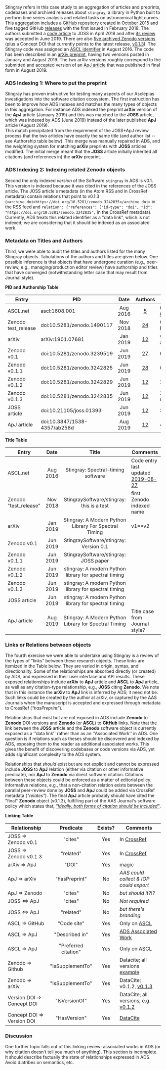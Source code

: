
Stingray refers in this case study to an aggregation of articles and preprints, codebases and archived releases about `stingray`, a library in Python built to perform time series analysis and related tasks on astronomical light curves.
This aggregation includes
a [GitHub repository](https://github.com/StingraySoftware/stingray) created in October 2015 and
five tagged GitHub [releases](https://github.com/StingraySoftware/stingray/releases) with the first issued in February 2018. 
The authors submitted a [code article](https://doi.org/10.21105/joss.01393) to JOSS in April 2019 and after [its review](https://github.com/openjournals/joss-reviews/issues/1393) was accepted in June 2019.
There are also [five archived Zenodo versions](https://doi.org/10.5281/zenodo.1490116) (plus a Concept DOI that currently points to the latest release, [v0.1.3](https://doi.org/10.5281/zenodo.3242835)).
The Stingray code was assigned an [ASCL identifier](http://ascl.net/1608.001) in August 2016.
The code has been described in an [arXiv preprint](https://arxiv.org/abs/1901.07681), having two versions posted in January and August 2019. 
The two arXiv versions roughly correspond to the submitted and accepted version of an [ApJ article](https://doi.org/10.3847/1538-4357/ab258d) that was published in final form in August 2019. 

### ADS Indexing 1: Where to put the preprint
Stingray has proven instructive for testing many aspects of our Asclepias investigations into the software citation ecosystem. 
The first instruction has been to improve how ADS indexes and matches the many types of objects in this aggregation. 
For instance ADS indexed the preprint **arXiv** version of the **ApJ** article (January 2019) and this was matched to the **JOSS** article, which was indexed by ADS (June 2019) instead of the later published **ApJ** article (August 2019).  
This match precipitated from the requirement of the JOSS+ApJ review process that the two articles have exactly the same title (and author list -- see Authorship table below).
This merge was manually repaired in ADS, and the weighting system for matching **arXiv** preprints with **JOSS** articles modified.
The initial merge meant that the **JOSS** article initially inherited all citations (and references in) the **arXiv** preprint.

### ADS Indexing 2: Indexing related Zenodo objects
Second the only indexed *version* of the Software `stingray` in ADS is v0.1.
This version is indexed because it was cited in the references of the JOSS article. 
The JOSS article's metadata (in the Atom RSS and in CrossRef metadata) contain relations that point to v0.1.3 (`<archive_doi>https://doi.org/10.5281/zenodo.3242835</archive_doi>` in the RSS feed and `relation": {"references": ["id-type": "doi", "id": "https://doi.org/10.5281/zenodo.3242835",` in the CrossRef metadata).
Currently, ADS treats this related identifier as a "data link", which is not indexed; 
we are considering that it should be indexed as an associated work.

### Metadata on Titles and Authors
Third, we were able to audit the titles and authors listed for the many Stingray objects. 
Tabulations of the authors and titles are given below. 
One possible inference is that objects that have undergone curation (e.g., peer-review, e.g., managing/production editor review) have authorship and titles that have converged (notwithstanding letter case that may result from Journal style).


**PID and Authorship Table**

| Entry  | PID | Date |  Authors | Comments |
| ----------- | --- | :------: | :---: | -------------------|
ASCL.net | ascl:1608.001 | Aug 2016 | [5](https://web.archive.org/web/20190925160413/http://ascl.net/1608.001) | Code entry last updated [2019-08-27](http://ascl.net/phpBB3/viewtopic.php?t=34066)
Zenodo test_release | doi:10.5281/zenodo.1490117 | Nov 2018 | [24](https://doi.org/10.5281/zenodo.1490117) | Concept DOI:10.5281/zenodo.1490116 
arXiv | arXiv:1901.07681 | Jan 2019 | [12](https://arxiv.org/abs/1901.07681) | v1==v2; ~sameAs submitted & accepted to ApJ
Zenodo v0.1 | doi:10.5281/zenodo.3239519 | Jun 2019 | [27](https://doi.org/10.5281/zenodo.3239519) | 0 ORCIDs
Zenodo v0.1.1 | doi:10.5281/zenodo.3242825 | Jun 2019 | [28](https://doi.org/10.5281/zenodo.3242825) | 0 ORCIDs; JOSS submission
Zenodo v0.1.2 | doi:10.5281/zenodo.3242829 | Jun 2019 | [12](https://doi.org/10.5281/zenodo.3242829) | 3 ORCIDs
Zenodo v0.1.3 | doi:10.5281/zenodo.3242835 | Jun 2019 | [12](https://doi.org/10.5281/zenodo.3242835) | 3 ORCIDs; at close of JOSS review
JOSS article | doi:10.21105/joss.01393 | Jun 2019 | [12](https://doi.org/10.21105/joss.01393) | 3 ORCIDs
ApJ article | doi:10.3847/1538-4357/ab258d | Aug 2019 | [12](https://doi.org/10.3847/1538-4357/ab258d) | 4 ORCIDs; accepted May 2019

**Title Table**

| Entry  | Date |  Title | Comments |
| ----------- | :------: | :---: | -------------------|
ASCL.net | Aug 2016 | Stingray: Spectral-timing software | Code entry last updated [2019-08-27](http://ascl.net/phpBB3/viewtopic.php?t=34066)
Zenodo "test_release" | Nov 2018 | StingraySoftware/stingray: this is a test | first Zenodo indexed name
arXiv | Jan 2019 | Stingray: A Modern Python Library For Spectral Timing | v1==v2
Zenodo v0.1 | Jun 2019 | StingraySoftware/stingray: Version 0.1 | 
Zenodo v0.1.1 | Jun 2019 | StingraySoftware/stingray: JOSS paper | 
Zenodo v0.1.2 | Jun 2019 | stingray: A modern Python library for spectral timing | 
Zenodo v0.1.3 | Jun 2019 | stingray: A modern Python library for spectral timing | 
JOSS article | Jun 2019 | stingray: A modern Python library for spectral timing | 
ApJ article | Aug 2019 | Stingray: A Modern Python Library for Spectral Timing | Title case from Journal style?


### Links or Relations between objects
The fourth exercise we were able to undertake using Stingray is a review of the types of "links" between these research objects.
These links are itemized in the Table below.
They are varied in origin, syntax, and directionality. 
Some of the relationships are absorbed directly (or created) by ADS, and expressed in their user interface and API results.
These exposed relationships include **arXiv** to **ApJ** article and **ASCL** to **ApJ** article, as well as any citation-type relationship, e.g., **JOSS** citing **Zenodo**.
We note that in this instance the **arXiv** to **ApJ** link is inferred by ADS; it need not be. 
Such links could be created by the author at arXiv, or captured by the AAS Journals when the manuscript is accepted and expressed through metadata to CrossRef (*"hasPreprint"*).

Relationships that exist but are not exposed in ADS include **Zenodo** to **Zenodo** DOI versions and **Zenodo** (or **ASCL**) to **GitHub** links.
Note that the link between the **JOSS** article and the **Zenodo** software object is currently exposed as a ''data link'' rather than as an ''Associated Work'' in ADS.
One question is if relations such as theses should be discovered and indexed by ADS, exposing them to the reader as additional associated works. 
This gives the benefit of discovering codebases or code versions via ADS, yet adds significant complexity to the ADS system.

Relationships that *should* exist but are not explicit and cannot be expressed include **JOSS** to **ApJ** relation (either via citation or other informative predicate), nor **ApJ** to **Zenodo** via direct software citation. 
Citations between these objects could be enforced as a matter of editorial policy; informative relations, e.g., that a non-citation relation exists between the parallal peer-review done by **JOSS** and **ApJ** could be added via CrossRef metadata (*"relates"*). 
The final **ApJ** article probably should have cited the "final" **Zenodo** object (v0.1.3), fulfilling part of the AAS Journal's software policy which states that, [*"Ideally, both forms of citation should be included"*](https://journals.aas.org/policy-statement-on-software/).  


**Linking Table**

Relationship | Predicate | Exists? | Comments 
--- | :-: | :-: | ---
JOSS => Zenodo v0.1 | "cites" | Yes | In [CrossRef](https://api.crossref.org/v1/works/10.21105/joss.01393)
JOSS => Zenodo v0.1.3 | "related" | Yes | In [CrossRef](https://api.crossref.org/v1/works/10.21105/joss.01393)
arXiv => ApJ | "DOI" | Yes | magic
ApJ => arXiv | "hasPreprint" | No | *AAS could collect & IOP could export*
ApJ => Zenodo | "cites" | No | *but should it?!?*
JOSS <=> ApJ | "cites" | No | *Not required*
JOSS <=> ApJ | "related" | No | *but there's branding* 
ASCL => GitHub | "Code site" | Yes | Only on [ASCL](https://web.archive.org/web/20190925160413/http://ascl.net/1608.001)
ASCL => ApJ | "Described in" | Yes | [ADS Associated Work](https://ui.adsabs.harvard.edu/abs/2019ApJ...881...39H/abstract)
ASCL => ApJ | "Preferred citation" | Yes | Only on [ASCL](https://web.archive.org/web/20190925160413/http://ascl.net/1608.001)
Zenodo => Github | "IsSupplementTo" | Yes | Datacite; all versions [example](https://api.datacite.org/dois/application/vnd.datacite.datacite+json/10.5281/zenodo.1490117)
Zenodo => arXiv | "IsSupplementTo" | Yes | DataCite; v0.1.2, [v0.1.3](https://api.datacite.org/dois/application/vnd.datacite.datacite+json/10.5281/zenodo.3242835)
Version DOI => Concept DOI | "IsVersionOf" | Yes | DataCite; all versions, e.g. [v0.1.2](https://api.datacite.org/dois/application/vnd.datacite.datacite+json/10.5281/zenodo.3242829)
Concept DOI => Version DOI | "HasVersion" | Yes | [DataCite](https://api.datacite.org/dois/application/vnd.datacite.datacite+json/10.5281/zenodo.1490116)

### Discussion

One further topic falls out of this linking review: associated works in ADS (or why citation doesn't tell you much of anything). 
This section is incomplete. 
It should describe factually the state of relationships expressed in ADS.
Avoid diatribes on semantics, etc. 

